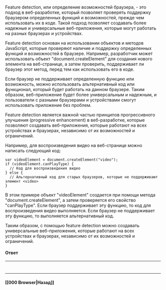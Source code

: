 Feature detection, или определение возможностей браузера, - это подход в веб-разработке, который позволяет проверять поддержку браузером определенных функций и возможностей, прежде чем использовать их в коде. Такой подход позволяет создавать более надежные и универсальные веб-приложения, которые могут работать на разных браузерах и устройствах.

Feature detection основан на использовании объектов и методов JavaScript, которые проверяют наличие и поддержку определенных функций и возможностей в браузере. Например, разработчик может использовать объект "document.createElement" для создания нового элемента на веб-странице, а затем проверить, поддерживает ли браузер этот метод, перед тем как использовать его в коде.

Если браузер не поддерживает определенную функцию или возможность, можно использовать альтернативный код или функционал, который будет работать на данном браузере. Таким образом, веб-приложение будет более универсальным и надежным, и пользователи с разными браузерами и устройствами смогут использовать приложение без проблем.

Feature detection является важной частью принципов прогрессивного улучшения (progressive enhancement) в веб-разработке, которые позволяют создавать веб-приложения, которые работают на всех устройствах и браузерах, независимо от их возможностей и ограничений.

Например, для воспроизведения видео на веб-странице можно написать следующий код:

```
var videoElement = document.createElement("video");
if (videoElement.canPlayType) {
  // Код для воспроизведения видео
} else {
  // Альтернативный код для старых браузеров, которые не поддерживают элемент <video>
}
```

В этом примере объект "videoElement" создается при помощи метода "document.createElement", а затем проверяется его свойство "canPlayType". Если браузер поддерживает эту функцию, то код для воспроизведения видео выполняется. Если браузер не поддерживает эту функцию, то выполняется альтернативный код.

Таким образом, с помощью feature detection можно создавать универсальные веб-приложения, которые работают на всех устройствах и браузерах, независимо от их возможностей и ограничений.

#### Ответ


___
#

___

#### [[000 Browser|Назад]]